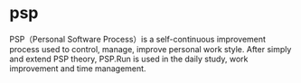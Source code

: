 psp
===

PSP（Personal Software Process）is a self-continuous improvement process used to control, manage, improve personal work style. After simply and extend PSP theory, PSP.Run is used in the daily study, work improvement and time management.
